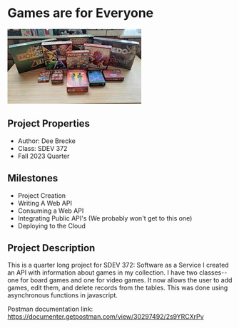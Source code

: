 # Games are for Everyone

![games](./src/main/resources/static/images/games.jpg)

## Project Properties
- Author: Dee Brecke
- Class: SDEV 372
- Fall 2023 Quarter


## Milestones

- Project Creation 
- Writing A Web API 
- Consuming a Web API 
- Integrating Public API's (We probably won't get to this one)
- Deploying to the Cloud

## Project Description
This is a quarter long project for SDEV 372: Software as a Service
I created an API with information about games in my collection.
I have two classes--one for board games and one for video games.
It now allows the user to add games, edit them,
and delete records from the tables. This was done using asynchronous 
functions in javascript.

Postman documentation link:  https://documenter.getpostman.com/view/30297492/2s9YRCXrPv